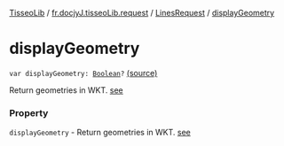 [TisseoLib](../../index.md) / [fr.docjyJ.tisseoLib.request](../index.md) / [LinesRequest](index.md) / [displayGeometry](./display-geometry.md)

# displayGeometry

`var displayGeometry: `[`Boolean`](https://kotlinlang.org/api/latest/jvm/stdlib/kotlin/-boolean/index.html)`?` [(source)](https://github.com/docjyj/tisseoLib/tree/master/src/main/kotlin/fr/docjyJ/tisseoLib/request/LinesRequest.kt#L42)

Return geometries in WKT. [see](http://fr.wikipedia.org/wiki/Well-known_text)

### Property

`displayGeometry` - Return geometries in WKT. [see](http://fr.wikipedia.org/wiki/Well-known_text)